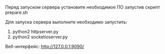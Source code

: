 Перед запуском сервера установите необходимое ПО запустив скрипт prepare.sh

Для запуска сервера выполните необходимо запустить:
1) python2 httpserver.py
2) python2 socketioserver.py

Веб-интерфейс: http://127.0.0.1:9090/
